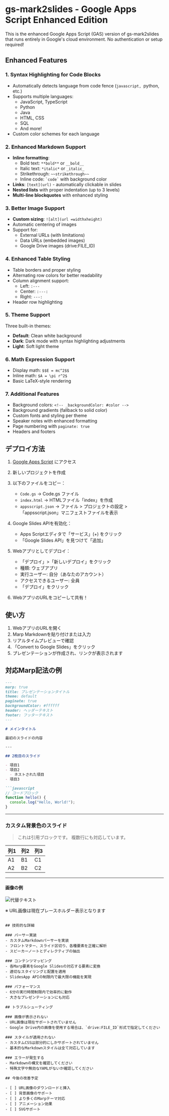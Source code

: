 # gs-mark2slides - Google Apps Script Enhanced Edition

This is the enhanced Google Apps Script (GAS) version of gs-mark2slides that runs entirely in Google's cloud environment. No authentication or setup required!

## Enhanced Features

### 1. **Syntax Highlighting for Code Blocks**
- Automatically detects language from code fence (```javascript, ```python, etc.)
- Supports multiple languages:
  - JavaScript, TypeScript
  - Python
  - Java
  - HTML, CSS
  - SQL
  - And more!
- Custom color schemes for each language

### 2. **Enhanced Markdown Support**
- **Inline formatting**:
  - Bold text: `**bold**` or `__bold__`
  - Italic text: `*italic*` or `_italic_`
  - Strikethrough: `~~strikethrough~~`
  - Inline code: `` `code` `` with background color
- **Links**: `[text](url)` - automatically clickable in slides
- **Nested lists** with proper indentation (up to 3 levels)
- **Multi-line blockquotes** with enhanced styling

### 3. **Better Image Support**
- **Custom sizing**: `![alt](url =widthxheight)`
- Automatic centering of images
- Support for:
  - External URLs (with limitations)
  - Data URLs (embedded images)
  - Google Drive images (drive:FILE_ID)

### 4. **Enhanced Table Styling**
- Table borders and proper styling
- Alternating row colors for better readability
- Column alignment support:
  - Left: `:---`
  - Center: `:---:`
  - Right: `---:`
- Header row highlighting

### 5. **Theme Support**
Three built-in themes:
- **Default**: Clean white background
- **Dark**: Dark mode with syntax highlighting adjustments
- **Light**: Soft light theme

### 6. **Math Expression Support**
- Display math: `$$E = mc^2$$`
- Inline math: `$A = \pi r^2$`
- Basic LaTeX-style rendering

### 7. **Additional Features**
- Background colors: `<!-- _backgroundColor: #color -->`
- Background gradients (fallback to solid color)
- Custom fonts and styling per theme
- Speaker notes with enhanced formatting
- Page numbering with `paginate: true`
- Headers and footers

## デプロイ方法

1. [Google Apps Script](https://script.google.com) にアクセス
2. 新しいプロジェクトを作成
3. 以下のファイルをコピー：
   - `Code.gs` → Code.gs ファイル
   - `index.html` → HTMLファイル「index」を作成
   - `appsscript.json` → ファイル > プロジェクトの設定 > 「appsscript.json」マニフェストファイルを表示

4. Google Slides APIを有効化：
   - Apps Scriptエディタで「サービス」(+) をクリック
   - 「Google Slides API」を見つけて「追加」

5. Webアプリとしてデプロイ：
   - 「デプロイ」>「新しいデプロイ」をクリック
   - 種類: ウェブアプリ
   - 実行ユーザー: 自分（あなたのアカウント）
   - アクセスできるユーザー: 全員
   - 「デプロイ」をクリック

6. WebアプリのURLをコピーして共有！

## 使い方

1. WebアプリのURLを開く
2. Marp Markdownを貼り付けまたは入力
3. リアルタイムプレビューで確認
4. 「Convert to Google Slides」をクリック
5. プレゼンテーションが作成され、リンクが表示されます

## 対応Marp記法の例

```markdown
---
marp: true
title: プレゼンテーションタイトル
theme: default
paginate: true
backgroundColor: #ffffff
header: ヘッダーテキスト
footer: フッターテキスト
---

# メインタイトル

最初のスライドの内容

---

## 2枚目のスライド

- 項目1
- 項目2
  - ネストされた項目
- 項目3

```javascript
// コードブロック
function hello() {
  console.log("Hello, World!");
}
```

---

<!-- _backgroundColor: #f0f0f0 -->

### カスタム背景色のスライド

> これは引用ブロックです。
> 複数行にも対応しています。

| 列1 | 列2 | 列3 |
|-----|-----|-----|
| A1  | B1  | C1  |
| A2  | B2  | C2  |

---

#### 画像の例

![代替テキスト](https://example.com/image.png)

※ URL画像は現在プレースホルダー表示となります

<!-- 
スピーカーノートはここに記述します。
複数行のノートも可能です。
-->
```

## 技術的な詳細

### パーサー実装
- カスタムMarkdownパーサーを実装
- フロントマター、スライド区切り、各種要素を正確に解析
- スピーカーノートとディレクティブの抽出

### コンテンツマッピング
- 各Marp要素をGoogle Slidesの対応する要素に変換
- 適切なスタイリングと配置を適用
- SlidesApp APIの制限内で最大限の機能を実現

### パフォーマンス
- 6分の実行時間制限内で効率的に動作
- 大きなプレゼンテーションにも対応

## トラブルシューティング

### 画像が表示されない
- URL画像は現在サポートされていません
- Google Drive内の画像を使用する場合は、`drive:FILE_ID`形式で指定してください

### スタイルが適用されない
- カスタムCSSは部分的にしかサポートされていません
- 基本的なMarkdownスタイルは全て対応しています

### エラーが発生する
- Markdownの構文を確認してください
- 特殊文字や無効なYAMLがないか確認してください

## 今後の改善予定

- [ ] URL画像のダウンロードと挿入
- [ ] 背景画像のサポート
- [ ] より多くのMarpテーマ対応
- [ ] アニメーション効果
- [ ] SVGサポート